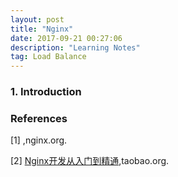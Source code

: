 ```yaml
---
layout: post
title: "Nginx"
date: 2017-09-21 00:27:06 
description: "Learning Notes"
tag: Load Balance
---
```


### 1. Introduction






### References

[1] [](),nginx.org.

[2] [Nginx开发从入门到精通](tengine.taobao.org/book/),taobao.org.